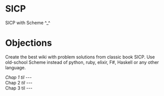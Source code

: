 # SICP
SICP with Scheme ^_^

# Objections

Create the best wiki with problem solutions from classic book SICP. Use old-school Scheme instead of python, ruby, elixir, F#, Haskell or any other language.

<i>Chap 1 til ---</i><br />
Chap 2 <i>til ---</i><br />
Chap 3 til ---<br />

